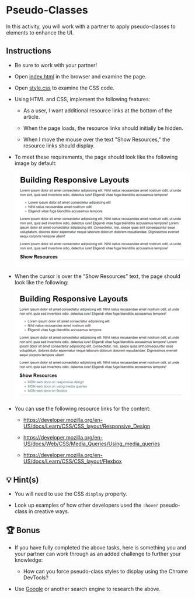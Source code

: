 # Pseudo-Classes

In this activity, you will work with a partner to apply pseudo-classes to elements to enhance the UI.

## Instructions

* Be sure to work with your partner!

* Open [index.html](./Unsolved/index.html) in the browser and examine the page.

* Open [style.css](./Unsolved/assets/css/style.css) to examine the CSS code.

* Using HTML and CSS, implement the following features:

  * As a user, I want additional resource links at the bottom of the article.

  * When the page loads, the resource links should initially be hidden.

  * When I move the mouse over the text "Show Resources," the resource links should display.

* To meet these requirements, the page should look like the following image by default:

  ![The text "Show Resources" appears at the bottom of the article](./Images/resources-closed.png)

* When the cursor is over the "Show Resources" text, the page should look like the following:

  ![Three links to the MDN web docs appear under the text "Show Resources"](./Images/resources-open.png)

* You can use the following resource links for the content:

  * https://developer.mozilla.org/en-US/docs/Learn/CSS/CSS_layout/Responsive_Design

  * https://developer.mozilla.org/en-US/docs/Web/CSS/Media_Queries/Using_media_queries

  * https://developer.mozilla.org/en-US/docs/Learn/CSS/CSS_layout/Flexbox

## 💡 Hint(s)

* You will need to use the CSS `display` property.

* Look up examples of how other developers used the `:hover` pseudo-class in creative ways.

## 🏆 Bonus

* If you have fully completed the above tasks, here is something you and your partner can work through as an added challenge to further your knowledge:

  * How can you force pseudo-class styles to display using the Chrome DevTools?

* Use [Google](https://www.google.com) or another search engine to research the above.
